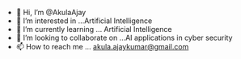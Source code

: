 - 👋 Hi, I’m @AkulaAjay
- 👀 I’m interested in ...Artificial Intelligence 
- 🌱 I’m currently learning ... Artificial Intelligence
- 💞️ I’m looking to collaborate on ...AI applications in cyber security
- 📫 How to reach me ... akula.ajaykumar@gmail.com

<!---
AkulaAjay/AkulaAjay is a ✨ special ✨ repository because its `README.md` (this file) appears on your GitHub profile.
You can click the Preview link to take a look at your changes.
--->
